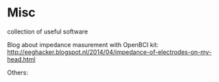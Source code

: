 # Misc
collection of useful software

Blog about impedance masurement with OpenBCI kit: 
http://eeghacker.blogspot.nl/2014/04/impedance-of-electrodes-on-my-head.html

Others:

